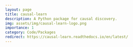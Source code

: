 ```yaml
---
layout: page
title: causal-learn
description: A Python package for causal discovery.
img: assets/img/causal-learn-logo.png
importance: 1
category: Code/Packages
redirect: https://causal-learn.readthedocs.io/en/latest/
---
```

